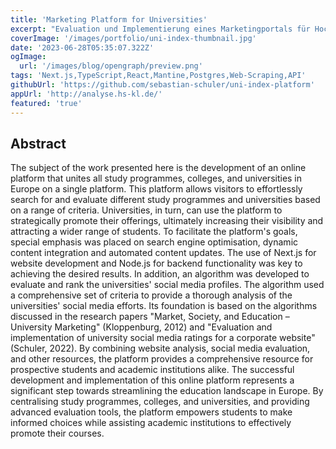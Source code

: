 ```yaml
---
title: 'Marketing Platform for Universities'
excerpt: "Evaluation und Implementierung eines Marketingportals für Hochschulen"
coverImage: '/images/portfolio/uni-index-thumbnail.jpg'
date: '2023-06-28T05:35:07.322Z'
ogImage: 
  url: '/images/blog/opengraph/preview.png'
tags: 'Next.js,TypeScript,React,Mantine,Postgres,Web-Scraping,API'
githubUrl: 'https://github.com/sebastian-schuler/uni-index-platform'
appUrl: 'http://analyse.hs-kl.de/'
featured: 'true'
---
```


## Abstract

The subject of the work presented here is the development of an online platform that unites all study programmes, colleges, and universities in Europe on a single platform. This platform allows visitors to effortlessly search for and evaluate different study programmes and universities based on a range of criteria. Universities, in turn, can use the platform to strategically promote their offerings, ultimately increasing their visibility and attracting a wider range of students. To facilitate the platform's goals, special emphasis was placed on search engine optimisation, dynamic content integration and automated content updates. The use of Next.js for website development and Node.js for backend functionality was key to achieving the desired results. In addition, an algorithm was developed to evaluate and rank the universities' social media profiles. The algorithm used a comprehensive set of criteria to provide a thorough analysis of the universities' social media efforts. Its foundation is based on the algorithms discussed in the research papers "Market, Society, and Education – University Marketing" (Kloppenburg, 2012) and "Evaluation and implementation of university social media ratings for a corporate website" (Schuler, 2022). By combining website analysis, social media evaluation, and other resources, the platform provides a comprehensive resource for prospective students and academic institutions alike. The successful development and implementation of this online platform represents a significant step towards streamlining the education landscape in Europe. By centralising study programmes, colleges, and universities, and providing advanced evaluation tools, the platform empowers students to make informed choices while assisting academic institutions to effectively promote their courses.
